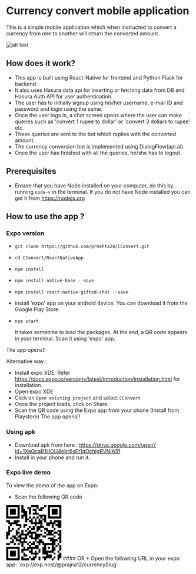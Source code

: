 # Currency convert mobile application
This is a simple mobile application which when instructed to convert a currency from one to another will return the converted amount.

![alt text](./src/AppDemo.gif)

## How does it work?
* This app is built using React-Native for frontend and Python Flask for backend.
* It also uses Hasura data api for inserting or fetching data from DB and Hasura Auth API for user authentication.
* The user has to initially signup using his/her username, e-mail ID and password and login using the same.
* Once the user logs in, a chat screen opens where the user can make queries such as 'convert 1 rupee to dollar' or 'convert   3 dollars to rupee' etc.
* These queries are sent to the bot which replies with the converted amount.
* The currency conversion bot is implemented using DialogFlow(api.ai).
* Once the user has finished with all the queries, he/she has to logout.

## Prerequisites
* Ensure that you have Node installed on your computer, do this by running `node-v` in the terminal. If you do not have Node installed you can get it from https://nodejs.org

## How to use the app ?

### Expo version
* `git clone https://github.com/prmehta24/CConvert.git`
* `cd CConvert/ReactNativeApp`
* `npm install`
* `npm install native-base --save`
* `npm install react-native-gifted-chat --save`
* install 'expo' app on your android device. You can download it from the Google Play Store.
* `npm start`
  
  It takes sometime to load the packages. At the end, a QR code appears in your terminal. Scan it using 'expo' app.

The app opens!!

Alternative way :
* Install expo XDE. Refer https://docs.expo.io/versions/latest/introduction/installation.html for installation.
* Open expo XDE
* Click on `Open existing project` and select `CConvert`
* Once the project loads, click on Share.
* Scan the QR code using the Expo app from your phone (Install from Playstore)
The app opens!!

### Using apk
* Download apk from here : https://drive.google.com/open?id=1XaQcaB1HOU4obr6sEt1qOchlgRVNIA5f
* Install in your phone and run it.

### Expo live demo
To view the demo of the app on Expo:
* Scan the following QR code
<img src="./src/qr.png" height=150 width=150 /> 
#### OR
* Open the following URL in your expo app: `exp://exp.host/@prajna12/currencySlug`

  
